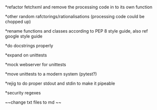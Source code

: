 
*refactor fetchxml and remove the processing code in to its own function

*other random rafctorings/rationalisations (processing code could be chopped up)

*rename functions and classes according to PEP 8 style guide, also ref google style guide

*do docstrings properly

*expand on unittests

*mock webserver for unittests

*move unittests to a modern system (pytest?)

*rejig to do proper stdout and stdin to make it pipeable

*security regexes

~~change txt files to md ~~
